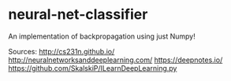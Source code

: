 # neural-net-classifier
An implementation of backpropagation using just Numpy!

Sources:
http://cs231n.github.io/
http://neuralnetworksanddeeplearning.com/
https://deepnotes.io/
https://github.com/SkalskiP/ILearnDeepLearning.py
